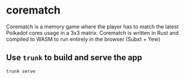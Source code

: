 # corematch

Corematch is a memory game where the player has to match the latest Polkadot cores usage in a 3x3 matrix. Corematch is written in Rust and compiled to WASM to run entirely in the browser (Subxt + Yew)


## Use `trunk` to build and serve the app

```
trunk serve
```